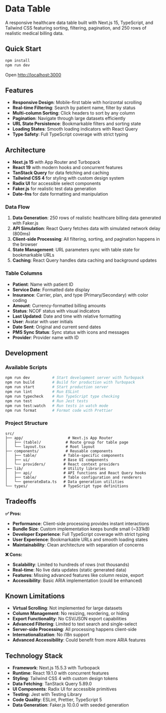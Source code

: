 # Data Table

A responsive healthcare data table built with Next.js 15, TypeScript, and Tailwind CSS featuring sorting, filtering, pagination, and 250 rows of realistic medical billing data.

## Quick Start

```bash
npm install
npm run dev
```

Open [http://localhost:3000](http://localhost:3000)

## Features

- **Responsive Design**: Mobile-first table with horizontal scrolling
- **Real-time Filtering**: Search by patient name, filter by status
- **Multi-column Sorting**: Click headers to sort by any column
- **Pagination**: Navigate through large datasets efficiently
- **URL State Persistence**: Bookmarkable filters and sorting state
- **Loading States**: Smooth loading indicators with React Query
- **Type Safety**: Full TypeScript coverage with strict typing

## Architecture

- **Next.js 15** with App Router and Turbopack
- **React 19** with modern hooks and concurrent features
- **TanStack Query** for data fetching and caching
- **Tailwind CSS 4** for styling with custom design system
- **Radix UI** for accessible select components
- **Faker.js** for realistic test data generation
- **Date-fns** for date formatting and manipulation

### Data Flow

1. **Data Generation**: 250 rows of realistic healthcare billing data generated with Faker.js
2. **API Simulation**: React Query fetches data with simulated network delay (800ms)
3. **Client-side Processing**: All filtering, sorting, and pagination happens in the browser
4. **State Management**: URL parameters sync with table state for bookmarkable URLs
5. **Caching**: React Query handles data caching and background updates

### Table Columns

- **Patient**: Name with patient ID
- **Service Date**: Formatted date display
- **Insurance**: Carrier, plan, and type (Primary/Secondary) with color coding
- **Amount**: Currency-formatted billing amounts
- **Status**: NCOF status with visual indicators
- **Last Updated**: Date and time with relative formatting
- **User**: Avatar with user initials
- **Date Sent**: Original and current send dates
- **PMS Sync Status**: Sync status with icons and messages
- **Provider**: Provider name with ID

## Development

### Available Scripts

```bash
npm run dev          # Start development server with Turbopack
npm run build        # Build for production with Turbopack
npm run start        # Start production server
npm run lint         # Run ESLint
npm run typecheck    # Run TypeScript type checking
npm run test         # Run Jest tests
npm run test:watch   # Run tests in watch mode
npm run format       # Format code with Prettier
```

### Project Structure

```
src/
├── app/                    # Next.js App Router
│   ├── (table)/           # Route group for table page
│   └── layout.tsx         # Root layout
├── components/            # Reusable components
│   ├── table/            # Table-specific components
│   ├── ui/               # Base UI components
│   └── providers/        # React context providers
├── lib/                  # Utility libraries
│   ├── api/              # API functions and React Query hooks
│   ├── table/            # Table configuration and renderers
│   └── generateData.ts   # Data generation utilities
└── types/                # TypeScript type definitions
```

## Tradeoffs

**✅ Pros:**

- **Performance**: Client-side processing provides instant interactions
- **Bundle Size**: Custom implementation keeps bundle small (~331kB)
- **Developer Experience**: Full TypeScript coverage with strict typing
- **User Experience**: Bookmarkable URLs and smooth loading states
- **Maintainability**: Clean architecture with separation of concerns

**❌ Cons:**

- **Scalability**: Limited to hundreds of rows (not thousands)
- **Real-time**: No live data updates (static generated data)
- **Features**: Missing advanced features like column resize, export
- **Accessibility**: Basic ARIA implementation (could be enhanced)

## Known Limitations

- **Virtual Scrolling**: Not implemented for large datasets
- **Column Management**: No resizing, reordering, or hiding
- **Export Functionality**: No CSV/JSON export capabilities
- **Advanced Filtering**: Limited to text search and single-select
- **Server-side Processing**: All processing happens client-side
- **Internationalization**: No i18n support
- **Advanced Accessibility**: Could benefit from more ARIA features

## Technology Stack

- **Framework**: Next.js 15.5.3 with Turbopack
- **Runtime**: React 19.1.0 with concurrent features
- **Styling**: Tailwind CSS 4 with custom design tokens
- **Data Fetching**: TanStack Query 5.89.0
- **UI Components**: Radix UI for accessible primitives
- **Testing**: Jest with Testing Library
- **Code Quality**: ESLint, Prettier, TypeScript 5
- **Data Generation**: Faker.js 10.0.0 with seeded generation
